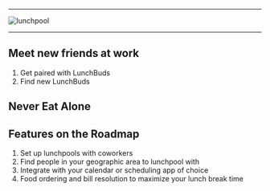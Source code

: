 <hr/>

![lunchpool](https://user-images.githubusercontent.com/11463275/48664367-8fd06680-ea6b-11e8-9c91-d0a5ead90114.png)

<hr/>

## Meet new friends at work
1) Get paired with LunchBuds
2) Find new LunchBuds

## Never Eat Alone 

## Features on the Roadmap
1) Set up lunchpools with coworkers
2) Find people in your geographic area to lunchpool with
3) Integrate with your calendar or scheduling app of choice
4) Food ordering and bill resolution to maximize your lunch break time

